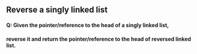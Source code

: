 ## Reverse a singly linked list

#### Q: Given the pointer/reference to the head of a singly linked list, 

#### reverse it and return the pointer/reference to the head of reversed linked list.
